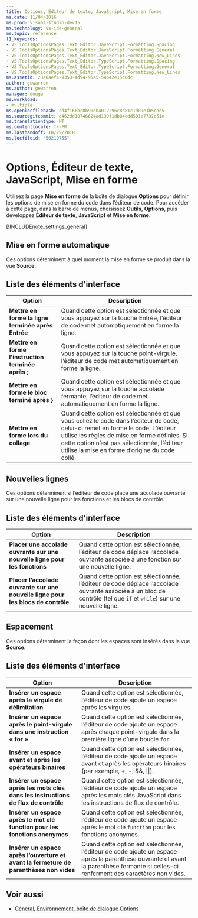 ```yaml
---
title: Options, Éditeur de texte, JavaScript, Mise en forme
ms.date: 11/04/2016
ms.prod: visual-studio-dev15
ms.technology: vs-ide-general
ms.topic: reference
f1_keywords:
- VS.ToolsOptionsPages.Text_Editor.JavaScript.Formatting.Spacing
- VS.ToolsOptionsPages.Text_Editor.JavaScript.Formatting.General
- VS.ToolsOptionsPages.Text_Editor.JavaScript.Formatting.New_Lines
- VS.ToolsOptionsPages.Text_Editor.TypeScript.Formatting.Spacing
- VS.ToolsOptionsPages.Text_Editor.TypeScript.Formatting.General
- VS.ToolsOptionsPages.Text_Editor.TypeScript.Formatting.New_Lines
ms.assetid: 28a0aef1-9353-4d94-95a5-54b42e15c0dc
author: gewarren
ms.author: gewarren
manager: douge
ms.workload:
- multiple
ms.openlocfilehash: cd4f166bc8b90db4012296c8d81c1d89e1b5eae5
ms.sourcegitcommit: d462dd10746624ad139f1db04edd501e7737d51e
ms.translationtype: HT
ms.contentlocale: fr-FR
ms.lasthandoff: 10/29/2018
ms.locfileid: "50219755"
---
```

# <a name="options-text-editor-javascript-formatting"></a>Options, Éditeur de texte, JavaScript, Mise en forme
Utilisez la page **Mise en forme** de la boîte de dialogue **Options** pour définir les options de mise en forme du code dans l’éditeur de code. Pour accéder à cette page, dans la barre de menus, choisissez **Outils**, **Options**, puis développez **Éditeur de texte**, **JavaScript** et **Mise en forme**.

[!INCLUDE[note_settings_general](../../data-tools/includes/note_settings_general_md.md)]

## <a name="automatic-formatting"></a>Mise en forme automatique
 Ces options déterminent à quel moment la mise en forme se produit dans la vue **Source**.

## <a name="uielement-list"></a>Liste des éléments d’interface

|Option|Description|
|------------|-----------------|
|**Mettre en forme la ligne terminée après Entrée**|Quand cette option est sélectionnée et que vous appuyez sur la touche Entrée, l’éditeur de code met automatiquement en forme la ligne.|
|**Mettre en forme l’instruction terminée après ;**|Quand cette option est sélectionnée et que vous appuyez sur la touche point-virgule, l’éditeur de code met automatiquement en forme la ligne.|
|**Mettre en forme le bloc terminé après }**|Quand cette option est sélectionnée et que vous appuyez sur la touche accolade fermante, l’éditeur de code met automatiquement en forme la ligne.|
|**Mettre en forme lors du collage**|Quand cette option est sélectionnée et que vous collez le code dans l’éditeur de code, celui-ci remet en forme le code. L’éditeur utilise les règles de mise en forme définies. Si cette option n’est pas sélectionnée, l’éditeur utilise la mise en forme d’origine du code collé.|

## <a name="new-lines"></a>Nouvelles lignes
 Ces options déterminent si l’éditeur de code place une accolade ouvrante sur une nouvelle ligne pour les fonctions et les blocs de contrôle.

## <a name="uielement-list"></a>Liste des éléments d’interface

|Option|Description|
|------------|-----------------|
|**Placer une accolade ouvrante sur une nouvelle ligne pour les fonctions**|Quand cette option est sélectionnée, l’éditeur de code déplace l’accolade ouvrante associée à une fonction sur une nouvelle ligne.|
|**Placer l’accolade ouvrante sur une nouvelle ligne pour les blocs de contrôle**|Quand cette option est sélectionnée, l’éditeur de code déplace l’accolade ouvrante associée à un bloc de contrôle (tel que `if` et `while`) sur une nouvelle ligne.|

## <a name="spacing"></a>Espacement
 Ces options déterminent la façon dont les espaces sont insérés dans la vue **Source**.

## <a name="uielement-list"></a>Liste des éléments d’interface

|Option|Description|
|------------|-----------------|
|**Insérer un espace après la virgule de délimitation**|Quand cette option est sélectionnée, l’éditeur de code ajoute un espace après les virgules.|
|**Insérer un espace après le point-virgule dans une instruction « for »**|Quand cette option est sélectionnée, l’éditeur de code ajoute un espace après chaque point-virgule dans la première ligne d’une boucle `for`.|
|**Insérer un espace avant et après les opérateurs binaires**|Quand cette option est sélectionnée, l’éditeur de code ajoute un espace avant et après les opérateurs binaires (par exemple, +, -, &&, &#124;&#124;).|
|**Insérer un espace après les mots clés dans les instructions de flux de contrôle**|Quand cette option est sélectionnée, l’éditeur de code ajoute un espace après les mots clés JavaScript dans les instructions de flux de contrôle.|
|**Insérer un espace après le mot clé function pour les fonctions anonymes**|Quand cette option est sélectionnée, l’éditeur de code ajoute un espace après le mot clé `function` pour les fonctions anonymes.|
|**Insérer un espace après l’ouverture et avant la fermeture de parenthèses non vides**|Quand cette option est sélectionnée, l’éditeur de code ajoute un espace après la parenthèse ouvrante et avant la parenthèse fermante si celles-ci renferment des caractères non vides.|

## <a name="see-also"></a>Voir aussi

- [Général, Environnement, boîte de dialogue Options](../../ide/reference/general-environment-options-dialog-box.md)